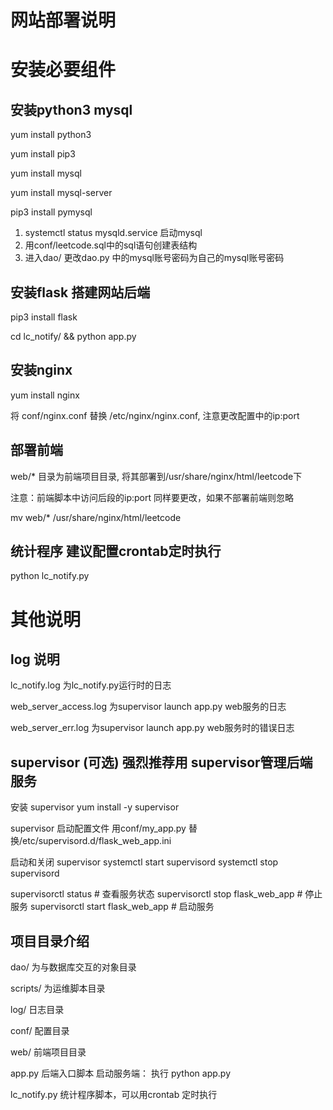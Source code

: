 # 网站部署说明
# 安装必要组件
## 安装python3 mysql
yum install python3

yum install pip3

yum install mysql

yum install mysql-server

pip3 install pymysql

1. systemctl status mysqld.service 启动mysql
2. 用conf/leetcode.sql中的sql语句创建表结构
3. 进入dao/ 更改dao.py 中的mysql账号密码为自己的mysql账号密码

## 安装flask 搭建网站后端
pip3 install flask

cd lc_notify/ && python app.py

## 安装nginx
yum install nginx 

将 conf/nginx.conf 替换 /etc/nginx/nginx.conf, 注意更改配置中的ip:port

## 部署前端
web/* 目录为前端项目目录, 将其部署到/usr/share/nginx/html/leetcode下

注意：前端脚本中访问后段的ip:port 同样要更改，如果不部署前端则忽略

mv web/* /usr/share/nginx/html/leetcode

## 统计程序 建议配置crontab定时执行
python lc_notify.py

# 其他说明
## log 说明
lc_notify.log 为lc_notify.py运行时的日志

web_server_access.log 为supervisor launch app.py web服务的日志

web_server_err.log 为supervisor launch app.py web服务时的错误日志

## supervisor (可选) 强烈推荐用 supervisor管理后端服务
安装 supervisor
yum install -y supervisor

supervisor 启动配置文件
用conf/my_app.py 替换/etc/supervisord.d/flask_web_app.ini

启动和关闭 supervisor
systemctl start supervisord 
systemctl stop supervisord

supervisorctl status # 查看服务状态 
supervisorctl stop flask_web_app # 停止服务
supervisorctl start flask_web_app # 启动服务

## 项目目录介绍
dao/ 为与数据库交互的对象目录

scripts/ 为运维脚本目录

log/ 日志目录

conf/ 配置目录

web/ 前端项目目录

app.py 后端入口脚本 启动服务端： 执行 python app.py

lc_notify.py 统计程序脚本，可以用crontab 定时执行



